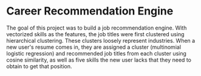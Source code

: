 # Career Recommendation Engine

The goal of this project was to build a job recommendation engine. With vectorized skills as the features, the job titles were first clustered using hierarchical clustering. These clusters loosely represent industries. When a new user's resume comes in, they are assigned a cluster (multinomial logistic regression) and recommended job titles from each cluster using cosine similarity, as well as five skills the new user lacks that they need to obtain to get that position.
